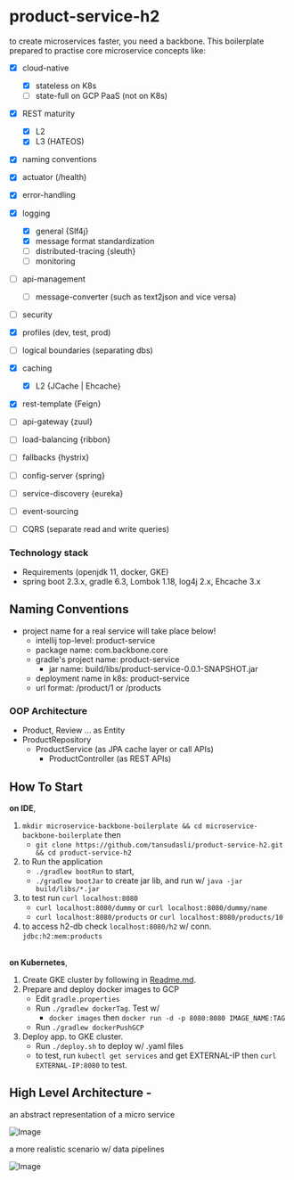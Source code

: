 # product-service-h2

to create microservices faster, you need a backbone. This boilerplate prepared to practise core microservice concepts like: 

- [x] cloud-native
    - [x] stateless on K8s
    - [ ] state-full on GCP PaaS (not on K8s)
- [x] REST maturity
    - [x] L2 
    - [x] L3 (HATEOS)
- [x] naming conventions
- [x] actuator (/health)
- [x] error-handling
- [x] logging
    - [x] general {Slf4j}
    - [x] message format standardization
    - [ ] distributed-tracing {sleuth}
    - [ ] monitoring
- [ ] api-management
    - [ ] message-converter (such as text2json and vice versa)
- [ ] security
- [x] profiles (dev, test, prod)
- [ ] logical boundaries (separating dbs)
- [x] caching
    - [x] L2 {JCache | Ehcache}
- [x] rest-template {Feign}
- [ ] api-gateway {zuul}
- [ ] load-balancing {ribbon}
- [ ] fallbacks {hystrix}
- [ ] config-server {spring}
- [ ] service-discovery {eureka}
- [ ] event-sourcing
- [ ] CQRS (separate read and write queries)


### Technology stack

- Requirements (openjdk 11, docker, GKE)
- spring boot 2.3.x, gradle 6.3, Lombok 1.18, log4j 2.x, Ehcache 3.x


## Naming Conventions

- project name for a real service will take place below!
    - intellij top-level: product-service
    - package name: com.backbone.core
    - gradle's project name: product-service
        - jar name: build/libs/product-service-0.0.1-SNAPSHOT.jar
    - deployment name in k8s: product-service
    - url format: /product/1 or /products
    
### OOP Architecture

- Product, Review ... as Entity
- ProductRepository
    - ProductService (as JPA cache layer or call APIs)
        - ProductController (as REST APIs)

## How To Start

**on IDE**, 

1. `mkdir microservice-backbone-boilerplate && cd microservice-backbone-boilerplate` then
    - `git clone https://github.com/tansudasli/product-service-h2.git && cd product-service-h2`
2. to Run the application <br>
   * `./gradlew bootRun` to start,
   * `./gradlew bootJar` to create jar lib, and run w/ `java -jar build/libs/*.jar`
3. to test run `curl localhost:8080`
   * `curl localhost:8080/dummy` or `curl localhost:8080/dummy/name`
   * `curl localhost:8080/products` or `curl localhost:8080/products/10`
4. to access h2-db check `localhost:8080/h2`  w/ conn. `jdbc:h2:mem:products`

<br>**on Kubernetes**,

1. Create GKE cluster by following in [Readme.md](https://github.com/microservice-backbone-boilerplate/infrastructure-core).
2. Prepare and deploy docker images to GCP
    - Edit `gradle.properties`
    - Run `./gradlew dockerTag`. Test w/ 
       - `docker images` then `docker run -d -p 8080:8080 IMAGE_NAME:TAG`
    - Run `./gradlew dockerPushGCP`
3. Deploy app. to GKE cluster.
    - Run `./deploy.sh` to deploy w/ .yaml files
    - to test, run `kubectl get services` and get EXTERNAL-IP then `curl EXTERNAL-IP:8080` to test.


## High Level Architecture - 

an abstract representation of a micro service

![Image](doc/microservice-highlevel-architecture.png)

a more realistic scenario w/ data pipelines

![Image](doc/microservice-architecture-in-detail.png)




